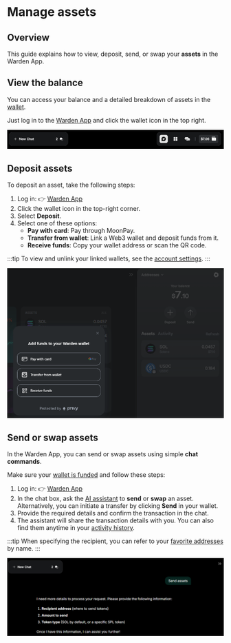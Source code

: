 ﻿---
sidebar_position: 5
---

# Manage assets

## Overview

This guide explains how to view, deposit, send, or swap your **assets** in the Warden App.

## View the balance

You can access your balance and a detailed breakdown of assets in the [wallet](manage-your-wallet).

Just log in to the [Warden App](https://app.wardenprotocol.org) and click the wallet icon in the top right.

![Access your wallet in the Warden App](../../static/img/warden-app/manage-your-wallet-1.png)

## Deposit assets

To deposit an asset, take the following steps:

1. Log in: 👉 [Warden App](https://app.wardenprotocol.org)
2. Click the wallet icon in the top-right corner.
3. Select **Deposit**.
4. Select one of these options:
   - **Pay with card**: Pay through MoonPay.
   - **Transfer from wallet**: Link a Web3 wallet and deposit funds from it. 
   - **Receive funds**: Copy your wallet address or scan the QR code.

:::tip
To view and unlink your linked wallets, see the [account settings](manage-your-wallet#configure-the-wallet).
:::

![Deposit assets in the Warden App](../../static/img/warden-app/manage-assets-1.png)

## Send or swap assets

In the Warden App, you can send or swap assets using simple **chat commands**.

Make sure your [wallet is funded](#deposit-assets) and follow these steps:

1. Log in: 👉 [Warden App](https://app.wardenprotocol.org)
2. In the chat box, ask the [AI assistant](use-the-ai-assistant) to **send** or **swap** an asset. Alternatively, you can initiate a transfer by clicking **Send** in your wallet.
4. Provide the required details and confirm the transaction in the chat.
5. The assistant will share the transaction details with you. You can also find them anytime in your [activity history](manage-your-wallet#view-the-balance--activity).

:::tip
When specifying the recipient, you can refer to your [favorite addresses](manage-your-wallet#configure-the-wallet) by name.
:::

![Send assets in the Warden App](../../static/img/warden-app/manage-assets-2.png)
